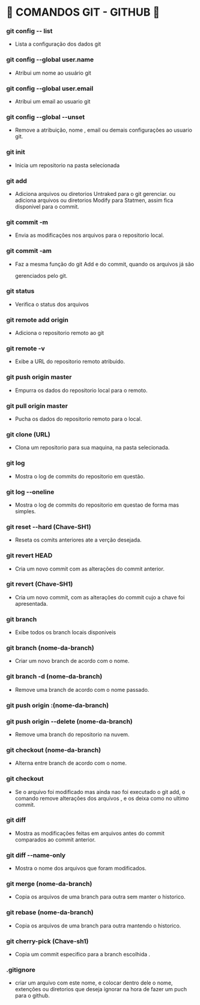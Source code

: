 # :eagle: COMANDOS GIT - GITHUB :eagle:

### git config -- list 
- Lista a configuração dos dados git

### git config --global user.name
- Atribui um nome ao usuário git

### git config --global user.email
- Atribui um email ao usuario git

### git config --global --unset
- Remove a atribuição, nome , email ou demais configurações ao usuario git.

### git init
- Inicia um repositorio na pasta selecionada

### git add

- Adiciona arquivos ou diretorios Untraked para o git gerenciar. 
  ou adiciona arquivos ou diretorios Modify para Statmen, assim fica disponivel para o commit.

### git commit -m 

- Envia as modificações nos arquivos para o repositorio local.

### git commit -am

- Faz a mesma função do git Add e do commit, quando os arquivos já são  

  gerenciados pelo git.

### git status

- Verifica o status dos arquivos

### git remote add origin

- Adiciona o repositorio remoto ao git

### git remote -v

- Exibe a URL do repositorio remoto atribuido.

### git push origin master

- Empurra os dados do repositorio local para o remoto.

### git pull origin master

- Pucha os dados do repositorio remoto para o local.

### git clone (URL)

- Clona um repositorio para sua maquina, na pasta selecionada.

### git log

- Mostra o log de commits do repositorio em questão.

### git log --oneline

- Mostra o log de commits do repositorio em questao de forma mas simples. 

### git reset --hard (Chave-SH1)

- Reseta os comits anteriores ate a verção desejada.

### git revert HEAD

- Cria um novo commit com as alterações do commit anterior.

### git revert (Chave-SH1)

- Cria um novo commit, com as alterações do commit cujo a chave foi apresentada.

### git branch
- Exibe todos os branch locais disponiveis

### git branch (nome-da-branch)

- Criar um novo branch de acordo com o nome.

### git branch -d (nome-da-branch)

- Remove uma branch de acordo com o nome passado. 

### git push origin :(nome-da-branch)
### git push origin --delete (nome-da-branch)
- Remove uma branch do repositorio na nuvem.

### git checkout (nome-da-branch)

- Alterna entre branch de acordo com o nome.

### git checkout 

- Se o arquivo foi modificado mas ainda nao foi executado o git add, o \
  comando remove alterações dos arquivos , e os deixa como no ultimo commit.

### git diff

- Mostra as modificações feitas em arquivos antes do commit comparados ao commit anterior.

### git diff --name-only

- Mostra o nome dos arquivos que foram modificados.

### git merge (nome-da-branch)

- Copia os arquivos de uma branch para outra sem manter o historico.

### git rebase (nome-da-branch)

- Copia os arquivos de uma branch para outra mantendo o historico.

### git cherry-pick (Chave-sh1)

- Copia um commit especifico para a branch escolhida .

### .gitignore

- criar um arquivo com este nome, e colocar dentro dele o nome, extenções ou diretorios que deseja ignorar na hora de fazer um puch para o github.

